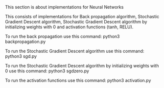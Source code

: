 This section is about implementations for Neural Networks



This consists of implementations for Back propagation algorithm, Stochastic Gradient Descent algorithm, Stochastic Gradient Descent algorithm by initializing weights with 0 and activation functions (tanh, RELU).



To run the back propagation use this command: python3 backpropagation.py


To run the Stochastic Gradient Descent algorithm use this command: python3 sgd.py


To run the Stochastic Gradient Descent algorithm by initializing weights with 0 use this command: python3 sgdzero.py


To run the activation functions use this command: python3 activation.py